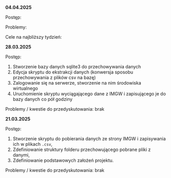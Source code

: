 **04.04.2025**

Postęp:

Problemy:

Cele na najbliższy tydzień:

**28.03.2025**

Postęp: 
1. Stworzenie bazy danych sqlite3 do przechowywania danych
2. Edycja skryptu do ekstrakcji danych (konwersja sposobu przechowywania z plików csv na bazę)
3. Zalogowanie się na serwerze, stworzenie na nim środowiska wirtualnego
4. Uruchomienie skryptu wyciągającego dane z IMGW i zapisującego je do bazy danych co pół godziny

Problemy / kwestie do przedyskutowania: brak

**21.03.2025**

Postęp: 
1. Stworzenie skryptu do pobierania danych ze strony IMGW i zapisywania ich w plikach `.csv`, 
2. Zdefiniowanie struktury folderu przechowującego pobrane pliki z danymi,
3. Zdefiniowanie podstawowych założeń projektu.

Problemy / kwestie do przedyskutowania: brak